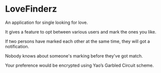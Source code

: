 # LoveFinderz
An application for single looking for love.

It gives a feature to opt between various users and mark the ones you like.

If two persons have marked each other at the same time, they will got a notification.

Nobody knows about someone's marking before they've got match.

Your preference would be encrypted using Yao’s Garbled Circuit scheme.
